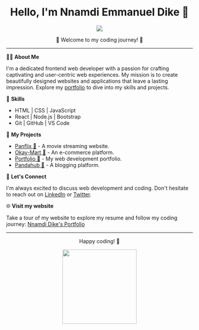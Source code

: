 <h1 align="center">Hello, I'm Nnamdi Emmanuel Dike 👋</h1>

<p align="center">
  <img src="https://img.shields.io/badge/Frontend%20Web%20Developer-Creating%20Experiences-brightgreen">
</p>

<p align="center">🚀 Welcome to my coding journey! 🚀</p>

---

👨‍💻 **About Me**

I'm a dedicated frontend web developer with a passion for crafting captivating and user-centric web experiences. My mission is to create beautifully designed websites and applications that leave a lasting impression. Explore my [portfolio](https://okayinterrupt.web.app/) to dive into my skills and projects.

🌟 **Skills**

- HTML | CSS | JavaScript
- React | Node.js | Bootstrap
- Git | GitHub | VS Code

🚀 **My Projects**

- [Panflix 🎥](#) - A movie streaming website.
- [Okay-Mart 🛒](https://okaymart-8c627.web.app/) - An e-commerce platform.
- [Portfolio 📝](https://okayinterrupt.web.app/) - My web development portfolio.
- [Pandahub 📝](https://pandahubtest.web.app/) - A blogging platform.

💬 **Let's Connect**

I'm always excited to discuss web development and coding. Don't hesitate to reach out on [LinkedIn](https://www.linkedin.com/in/nnamdi-dike/) or [Twitter](https://x.com/OKAYINTERRUPT).

🌐 **Visit my website**

Take a tour of my website to explore my resume and follow my coding journey: [Nnamdi Dike's Portfolio](https://okayinterrupt.web.app/)

---

<p align="center">Happy coding! 🚀</p>

<p align="center">
  <img src="https://media.giphy.com/media/3oKIPnAiaMCws8nOsE/giphy.gif" width="200" />
</p>
